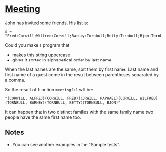 # [Meeting](https://www.codewars.com/kata/meeting "https://www.codewars.com/kata/59df2f8f08c6cec835000012")

John has invited some friends. His list is:
```
s = "Fred:Corwill;Wilfred:Corwill;Barney:Tornbull;Betty:Tornbull;Bjon:Tornbull;Raphael:Corwill;Alfred:Corwill";
```

Could you make a program that 
- makes this string uppercase
- gives it sorted in alphabetical order by last name. 

When the last names are the same, sort them by first name.
Last name and first name of a guest come in the result between parentheses separated by a comma.

So the result of function `meeting(s)` will be:
```
"(CORWILL, ALFRED)(CORWILL, FRED)(CORWILL, RAPHAEL)(CORWILL, WILFRED)(TORNBULL, BARNEY)(TORNBULL, BETTY)(TORNBULL, BJON)"
```
It can happen that in two distinct families with the same family name two people have the same first name too.

## Notes
- You can see another examples in the "Sample tests".